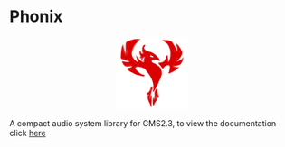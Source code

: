# Phonix
<p align="center">
  <img src="/phonix.png" />
</p>

A compact audio system library for GMS2.3, to view the documentation click [here](https://github.com/Andre-404/Phonix/wiki)
